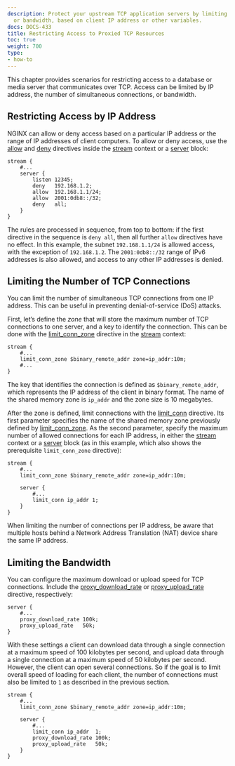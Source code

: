 ```yaml
---
description: Protect your upstream TCP application servers by limiting connections
  or bandwidth, based on client IP address or other variables.
docs: DOCS-433
title: Restricting Access to Proxied TCP Resources
toc: true
weight: 700
type:
- how-to
---
```



This chapter provides scenarios for restricting access to a database or media server that communicates over TCP. Access can be limited by IP address, the number of simultaneous connections, or bandwidth.

<span id="restrict"></span>
## Restricting Access by IP Address

NGINX can allow or deny access based on a particular IP address or the range of IP addresses of client computers. To allow or deny access, use the [allow](https://nginx.org/en/docs/stream/ngx_stream_access_module.html#allow) and [deny](https://nginx.org/en/docs/stream/ngx_stream_access_module.html#deny) directives inside the [stream](https://nginx.org/en/docs/stream/ngx_stream_core_module.html#stream) context or a [server](https://nginx.org/en/docs/stream/ngx_stream_core_module.html#server) block:

```nginx
stream {
    #...
    server {
        listen 12345;
        deny   192.168.1.2;
        allow  192.168.1.1/24;
        allow  2001:0db8::/32;
        deny   all;
    }
}
```

The rules are processed in sequence, from top to bottom: if the first directive in the sequence is `deny all`, then all further `allow` directives have no effect. In this example, the subnet `192.168.1.1/24` is allowed access, with the exception of `192.168.1.2`. The `2001:0db8::/32` range of IPv6 addresses is also allowed, and access to any other IP addresses is denied.

<span id="limit_conn"></span>
## Limiting the Number of TCP Connections

You can limit the number of simultaneous TCP connections from one IP address. This can be useful in preventing denial-of-service (DoS) attacks.

First, let’s define the _zone_ that will store the maximum number of TCP connections to one server, and a key to identify the connection. This can be done with the [limit_conn_zone](https://nginx.org/en/docs/http/ngx_http_limit_conn_module.html#limit_conn_zone) directive in the [stream](https://nginx.org/en/docs/stream/ngx_stream_core_module.html#stream) context:

```nginx
stream {
    #...
    limit_conn_zone $binary_remote_addr zone=ip_addr:10m;
    #...
}
```

The key that identifies the connection is defined as `$binary_remote_addr`, which represents the IP address of the client in binary format. The name of the shared memory zone is `ip_addr` and the zone size is 10 megabytes.

After the zone is defined, limit connections with the [limit_conn](https://nginx.org/en/docs/stream/ngx_stream_limit_conn_module.html#limit_conn) directive. Its first parameter specifies the name of the shared memory zone previously defined by [limit_conn_zone](https://nginx.org/en/docs/http/ngx_http_limit_conn_module.html#limit_conn_zone). As the second parameter, specify the maximum number of allowed connections for each IP address, in either the [stream](https://nginx.org/en/docs/stream/ngx_stream_core_module.html#stream) context or a [server](https://nginx.org/en/docs/stream/ngx_stream_core_module.html#server) block (as in this example, which also shows the prerequisite `limit_conn_zone` directive):

```nginx
stream {
    #...
    limit_conn_zone $binary_remote_addr zone=ip_addr:10m;

    server {
        #...
        limit_conn ip_addr 1;
    }
}
```

When limiting the number of connections per IP address, be aware that multiple hosts behind a Network Address Translation (NAT) device share the same IP address.

<span id="limit_bandwidth"></span>
## Limiting the Bandwidth

You can configure the maximum download or upload speed for TCP connections. Include the [proxy_download_rate](https://nginx.org/en/docs/stream/ngx_stream_proxy_module.html#proxy_download_rate) or [proxy_upload_rate](https://nginx.org/en/docs/stream/ngx_stream_proxy_module.html#proxy_upload_rate) directive, respectively:

```nginx
server {
    #...
    proxy_download_rate 100k;
    proxy_upload_rate   50k;
}
```

With these settings a client can download data through a single connection at a maximum speed of 100 kilobytes per second, and upload data through a single connection at a maximum speed of 50 kilobytes per second. However, the client can open several connections. So if the goal is to limit overall speed of loading for each client, the number of connections must also be limited to `1` as described in the previous section.

```nginx
stream {
    #...
    limit_conn_zone $binary_remote_addr zone=ip_addr:10m;

    server {
        #...
        limit_conn ip_addr  1;
        proxy_download_rate 100k;
        proxy_upload_rate   50k;
    }
}
```
